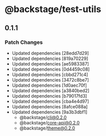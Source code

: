 # @backstage/test-utils

## 0.1.1
### Patch Changes

- Updated dependencies [28edd7d29]
- Updated dependencies [819a70229]
- Updated dependencies [ae5983387]
- Updated dependencies [0d4459c08]
- Updated dependencies [cbbd271c4]
- Updated dependencies [3472c8be7]
- Updated dependencies [1d0aec70f]
- Updated dependencies [a3840bed2]
- Updated dependencies [b79017fd3]
- Updated dependencies [cba4e4d97]
- Updated dependencies [8afce088a]
- Updated dependencies [9a3b3dbf1]
  - @backstage/cli@0.2.0
  - @backstage/core-api@0.2.0
  - @backstage/theme@0.2.0
